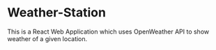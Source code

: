 # Weather-Station

This is a React Web Application which uses OpenWeather API to show weather of a given location.
